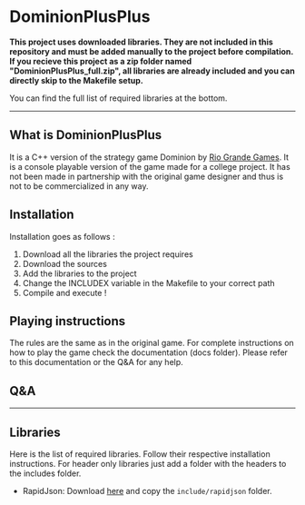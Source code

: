 

# DominionPlusPlus

__This project uses downloaded libraries. They are not included in this repository and must be added manually to the project before compilation. 
If you recieve this project as a zip folder named "DominionPlusPlus_full.zip", all libraries are already included and you can directly skip to the Makefile setup.__

You can find the full list of required libraries at the bottom.

---

## What is DominionPlusPlus

It is a C++ version of the strategy game Dominion by [Rio Grande Games](https://www.riograndegames.com/). It is a console playable version of the game made for a college project. It has not been made in partnership with the original game designer and thus is not to be commercialized in any way.

## Installation

Installation goes as follows : 

1) Download all the libraries the project requires
2) Download the sources 
3) Add the libraries to the project
4) Change the INCLUDEX variable in the Makefile to your correct path
5) Compile and execute !

## Playing instructions

The rules are the same as in the original game. For complete instructions on how to play the game check the documentation (docs folder). Please refer to this documentation or the Q&A for any help.

## Q&A



---

## Libraries 

Here is the list of required libraries. Follow their respective installation instructions. For header only libraries just add a folder with the headers to the includes folder.

* RapidJson: Download [here](https://github.com/Tencent/rapidjson/archive/refs/tags/v1.1.0.zip) and copy the ```include/rapidjson``` folder. 
